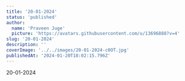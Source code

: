 ```yaml
---
title: '20-01-2024'
status: 'published'
author:
  name: 'Praveen Juge'
  picture: 'https://avatars.githubusercontent.com/u/13696888?v=4'
slug: '20-01-2024'
description: ''
coverImage: '../../images/20-01-2024-c0OT.jpg'
publishedAt: '2024-01-20T18:02:15.796Z'
---
```


20-01-2024